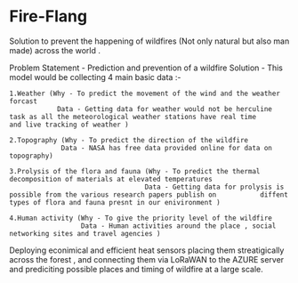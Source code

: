 # Fire-Flang

Solution to prevent the happening of wildfires (Not only natural but also man made) across the world .

Problem Statement   -  Prediction and prevention of a wildfire 
Solution - This model would be collecting 4 main basic data :-

    1.Weather (Why - To predict the movement of the wind and the weather forcast
                Data - Getting data for weather would not be herculine task as all the meteorological weather stations have real time                    and live tracking of weather )

    2.Topography (Why - To predict the direction of the wildfire 
                 Data - NASA has free data provided online for data on topography)

    3.Prolysis of the flora and fauna (Why - To predict the thermal decomposition of materials at elevated temperatures
                                      Data - Getting data for prolysis is possible from the various research papers publish on           diffent types of flora and fauna presnt in our enivironment )

    4.Human activity (Why - To give the priority level of the wildfire
                      Data - Human activities around the place , social networking sites and travel agencies )
                            
Deploying econimical and efficient heat sensors placing them streatigically across the forest , and connecting them via LoRaWAN to the AZURE server and prediciting possible places and timing of wildfire at a large scale. 
  
 
